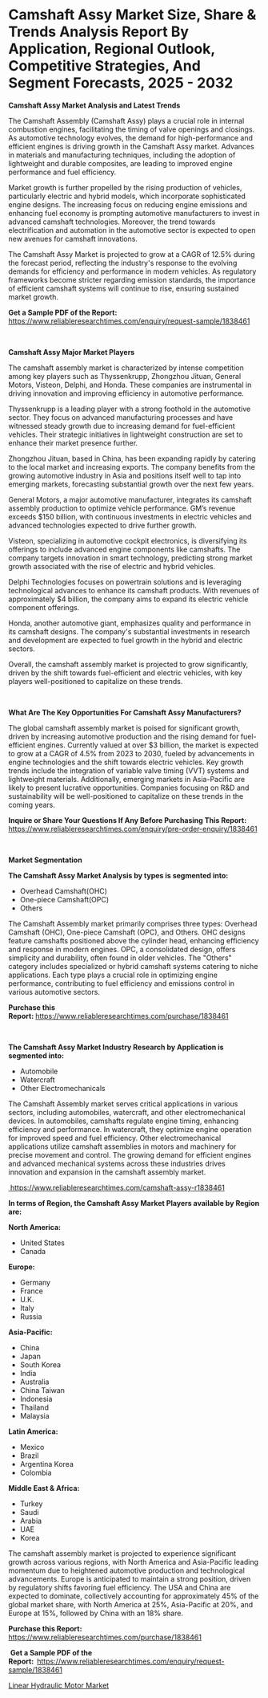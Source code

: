 <p><h1>Camshaft Assy Market Size, Share & Trends Analysis Report By Application, Regional Outlook, Competitive Strategies, And Segment Forecasts, 2025 - 2032</h1></p><p><strong>Camshaft Assy Market Analysis and Latest Trends</strong></p>
<p><p>The Camshaft Assembly (Camshaft Assy) plays a crucial role in internal combustion engines, facilitating the timing of valve openings and closings. As automotive technology evolves, the demand for high-performance and efficient engines is driving growth in the Camshaft Assy market. Advances in materials and manufacturing techniques, including the adoption of lightweight and durable composites, are leading to improved engine performance and fuel efficiency. </p><p>Market growth is further propelled by the rising production of vehicles, particularly electric and hybrid models, which incorporate sophisticated engine designs. The increasing focus on reducing engine emissions and enhancing fuel economy is prompting automotive manufacturers to invest in advanced camshaft technologies. Moreover, the trend towards electrification and automation in the automotive sector is expected to open new avenues for camshaft innovations. </p><p>The Camshaft Assy Market is projected to grow at a CAGR of 12.5% during the forecast period, reflecting the industry's response to the evolving demands for efficiency and performance in modern vehicles. As regulatory frameworks become stricter regarding emission standards, the importance of efficient camshaft systems will continue to rise, ensuring sustained market growth.</p></p>
<p><strong>Get a Sample PDF of the Report:&nbsp;</strong> <a href="https://www.reliableresearchtimes.com/enquiry/request-sample/1838461?utm_campaign=2105&utm_medium=2&utm_source=Github&utm_content=ia&utm_term=22022025&utm_id=camshaft-assy">https://www.reliableresearchtimes.com/enquiry/request-sample/1838461</a></p>
<p>&nbsp;</p>
<p><strong>Camshaft Assy Major Market Players</strong></p>
<p><p>The camshaft assembly market is characterized by intense competition among key players such as Thyssenkrupp, Zhongzhou Jituan, General Motors, Visteon, Delphi, and Honda. These companies are instrumental in driving innovation and improving efficiency in automotive performance. </p><p>Thyssenkrupp is a leading player with a strong foothold in the automotive sector. They focus on advanced manufacturing processes and have witnessed steady growth due to increasing demand for fuel-efficient vehicles. Their strategic initiatives in lightweight construction are set to enhance their market presence further. </p><p>Zhongzhou Jituan, based in China, has been expanding rapidly by catering to the local market and increasing exports. The company benefits from the growing automotive industry in Asia and positions itself well to tap into emerging markets, forecasting substantial growth over the next few years.</p><p>General Motors, a major automotive manufacturer, integrates its camshaft assembly production to optimize vehicle performance. GM’s revenue exceeds $150 billion, with continuous investments in electric vehicles and advanced technologies expected to drive further growth. </p><p>Visteon, specializing in automotive cockpit electronics, is diversifying its offerings to include advanced engine components like camshafts. The company targets innovation in smart technology, predicting strong market growth associated with the rise of electric and hybrid vehicles.</p><p>Delphi Technologies focuses on powertrain solutions and is leveraging technological advances to enhance its camshaft products. With revenues of approximately $4 billion, the company aims to expand its electric vehicle component offerings.</p><p>Honda, another automotive giant, emphasizes quality and performance in its camshaft designs. The company's substantial investments in research and development are expected to fuel growth in the hybrid and electric sectors.</p><p>Overall, the camshaft assembly market is projected to grow significantly, driven by the shift towards fuel-efficient and electric vehicles, with key players well-positioned to capitalize on these trends.</p></p>
<p>&nbsp;</p>
<p><strong>What Are The Key Opportunities For Camshaft Assy Manufacturers?</strong></p>
<p><p>The global camshaft assembly market is poised for significant growth, driven by increasing automotive production and the rising demand for fuel-efficient engines. Currently valued at over $3 billion, the market is expected to grow at a CAGR of 4.5% from 2023 to 2030, fueled by advancements in engine technologies and the shift towards electric vehicles. Key growth trends include the integration of variable valve timing (VVT) systems and lightweight materials. Additionally, emerging markets in Asia-Pacific are likely to present lucrative opportunities. Companies focusing on R&D and sustainability will be well-positioned to capitalize on these trends in the coming years.</p></p>
<p><strong>Inquire or Share Your Questions If Any Before Purchasing This Report:</strong> <a href="https://www.reliableresearchtimes.com/enquiry/pre-order-enquiry/1838461?utm_campaign=2105&utm_medium=2&utm_source=Github&utm_content=ia&utm_term=22022025&utm_id=camshaft-assy">https://www.reliableresearchtimes.com/enquiry/pre-order-enquiry/1838461</a></p>
<p>&nbsp;</p>
<p><strong>Market Segmentation</strong></p>
<p><strong>The Camshaft Assy Market Analysis by types is segmented into:</strong></p>
<p><ul><li>Overhead Camshaft(OHC)</li><li>One-piece Camshaft(OPC)</li><li>Others</li></ul></p>
<p><p>The Camshaft Assembly market primarily comprises three types: Overhead Camshaft (OHC), One-piece Camshaft (OPC), and Others. OHC designs feature camshafts positioned above the cylinder head, enhancing efficiency and response in modern engines. OPC, a consolidated design, offers simplicity and durability, often found in older vehicles. The "Others" category includes specialized or hybrid camshaft systems catering to niche applications. Each type plays a crucial role in optimizing engine performance, contributing to fuel efficiency and emissions control in various automotive sectors.</p></p>
<p><strong>Purchase this Report:&nbsp;</strong><a href="https://www.reliableresearchtimes.com/purchase/1838461?utm_campaign=2105&utm_medium=2&utm_source=Github&utm_content=ia&utm_term=22022025&utm_id=camshaft-assy">https://www.reliableresearchtimes.com/purchase/1838461</a></p>
<p>&nbsp;</p>
<p><strong>The Camshaft Assy Market Industry Research by Application is segmented into:</strong></p>
<p><ul><li>Automobile</li><li>Watercraft</li><li>Other Electromechanicals</li></ul></p>
<p><p>The Camshaft Assembly market serves critical applications in various sectors, including automobiles, watercraft, and other electromechanical devices. In automobiles, camshafts regulate engine timing, enhancing efficiency and performance. In watercraft, they optimize engine operation for improved speed and fuel efficiency. Other electromechanical applications utilize camshaft assemblies in motors and machinery for precise movement and control. The growing demand for efficient engines and advanced mechanical systems across these industries drives innovation and expansion in the camshaft assembly market.</p></p>
<p><a href="https://www.reliableresearchtimes.com/camshaft-assy-r1838461?utm_campaign=2105&utm_medium=2&utm_source=Github&utm_content=ia&utm_term=22022025&utm_id=camshaft-assy">&nbsp;https://www.reliableresearchtimes.com/camshaft-assy-r1838461</a></p>
<p><strong>In terms of Region, the Camshaft Assy Market Players available by Region are:</strong></p>
<p>
    <p> <strong> North America: </strong>
        <ul>
            <li>United States</li>
            <li>Canada</li>
        </ul>
        </p> 
    <p> <strong> Europe: </strong>
        <ul>
            <li>Germany</li>
            <li>France</li>
            <li>U.K.</li>
            <li>Italy</li>
            <li>Russia</li>
        </ul>
        </p> 
    <p> <strong> Asia-Pacific: </strong>
        <ul>
            <li>China</li>
            <li>Japan</li>
            <li>South Korea</li>
            <li>India</li>
            <li>Australia</li>
            <li>China Taiwan</li>
            <li>Indonesia</li>
            <li>Thailand</li>
            <li>Malaysia</li>
        </ul>
        </p> 
    <p> <strong> Latin America: </strong>
        <ul>
            <li>Mexico</li>
            <li>Brazil</li>
            <li>Argentina Korea</li>
            <li>Colombia</li>
        </ul>
        </p> 
    <p> <strong> Middle East & Africa: </strong>
        <ul>
            <li>Turkey</li>
            <li>Saudi</li>
            <li>Arabia</li>
            <li>UAE</li>
            <li>Korea</li>
        </ul>
    </p>
    </p>
<p><p>The camshaft assembly market is projected to experience significant growth across various regions, with North America and Asia-Pacific leading momentum due to heightened automotive production and technological advancements. Europe is anticipated to maintain a strong position, driven by regulatory shifts favoring fuel efficiency. The USA and China are expected to dominate, collectively accounting for approximately 45% of the global market share, with North America at 25%, Asia-Pacific at 20%, and Europe at 15%, followed by China with an 18% share.</p></p>
<p><strong>Purchase this Report: </strong><a href="https://www.reliableresearchtimes.com/purchase/1838461?utm_campaign=2105&utm_medium=2&utm_source=Github&utm_content=ia&utm_term=22022025&utm_id=camshaft-assy">https://www.reliableresearchtimes.com/purchase/1838461</a></p>
<p>&nbsp;<strong>Get a Sample PDF of the Report:&nbsp;&nbsp;</strong><a href="https://www.reliableresearchtimes.com/enquiry/request-sample/1838461?utm_campaign=2105&utm_medium=2&utm_source=Github&utm_content=ia&utm_term=22022025&utm_id=camshaft-assy">https://www.reliableresearchtimes.com/enquiry/request-sample/1838461</a></p>
<p><strong></strong></p>
<p><p><a href="https://github.com/MariaWashington76/Market-Research-Report-List-1/blob/main/linear-hydraulic-motor-market.md?utm_campaign=2105&utm_medium=2&utm_source=Github&utm_content=ia&utm_term=22022025&utm_id=camshaft-assy">Linear Hydraulic Motor Market</a></p></p>